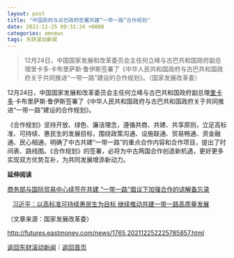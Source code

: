 ```yaml
---
layout: post
title: "中国政府与古巴政府签署共建“一带一路”合作规划"
date: 2021-12-25 09:31:24 +0800
categories: emnews
tags: 东财滚动新闻
---
```

> 12月24日，中国国家发展和改革委员会主任何立峰与古巴共和国政府副总理里卡多·卡布里萨斯·鲁伊斯签署了《中华人民共和国政府与古巴共和国政府关于共同推进“一带一路”建设的合作规划》。（国家发展改革委）

<p>12月24日，中国国家发展和改革委员会主任何立峰与古巴共和国政府副总理<span id="Info.155.RCDO"><a href="http://quote.eastmoney.com/unify/r/155.RCDO" class="keytip" data-code="155,RCDO">里卡多</a></span>·卡布里萨斯·鲁伊斯签署了《中华人民共和国政府与古巴共和国政府关于共同推进“一带一路”建设的合作规划》。</p><p>《合作规划》坚持开放、绿色、廉洁理念，遵循共商、共建、共享原则，立足高标准、可持续、惠民生的发展目标，围绕政策沟通、设施联通、贸易畅通、资金融通、民心相通，明确了中古共建“一带一路”的重点合作内容和合作项目，提出了时间表、路线图。《合作规划》的签署，必将为中古两国合作创造新机遇，更好更多实现双方优势互补，为共同发展增添新动力。</p><p><strong>延伸阅读</strong></p><p><a href="https://finance.eastmoney.com/a/202111272195549476.html">商务部与国际贸易中心续签在共建 “一带一路”倡议下加强合作的谅解备忘录</a></p><p> &nbsp; &nbsp;<a href="https://finance.eastmoney.com/a/202111202187831061.html">习近平：以高标准可持续惠民生为目标 继续推动共建一带一路高质量发展</a></p><p class="em_media">（文章来源：国家发展改革委）</p>

<http://futures.eastmoney.com/news/1765,202112252225785857.html>

[返回东财滚动新闻](//finews.withounder.com/emnews/)｜[返回首页](//finews.withounder.com/)